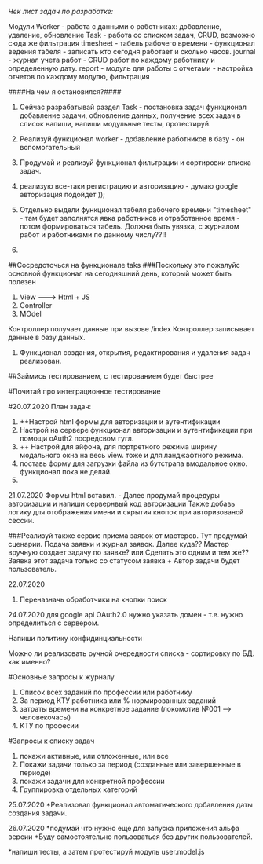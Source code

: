 *Чек лист задач по разработке:*


Модули 
    Worker - работа с данными о работниках: добавление, удаление, обновление
    Task - работа со списком задач, CRUD, возможно сюда же фильтрация
    timesheet - табель рабочего времени - функционал ведения табеля - записать кто сегодня работает и сколько часов.
    journal - журнал учета работ - CRUD работ по каждому работнику и определенную дату.
    report - модуль для работы с отчетами - настройка отчетов по каждому модулю, фильтрация




####На чем я остановился?####

1. Сейчас разрабатывай раздел Task - постановка задач
    функционал добавление задачи, обновление данных, получение всех задач в список
     напиши, напиши модульные тесты, протестируй.

3. Реализуй функционал worker - добавление работников в базу - он вспомогательный

2. Продумай и реализуй функционал фильтрации и сортировки списка задач.

4. реализую все-таки регистрацию и авторизацию  - думаю google авторизация подойдет ));

5. Отдельно выдели функционал табеля рабочего времени "timesheet" - там будет заполнятся явка работников и отработанное время - потом формироваться табель. Должна быть увязка, с журналом работ и работниками по данному числу??!!

6. 

##Сосредоточься на функционале taks
###Поскольку это пожалуйс основной функционал на сегодняшний день, который может быть полезен


1. View  ---> Html + JS
2. Controller
3. MOdel


Контроллер получает данные при вызове /index
Контроллер записывает данные в базу данных.


1. Функционал создания, открытия, редактирования и удаления задач реализован.

##Займись тестированием, с тестированием будет быстрее

#Почитай про интеграционное тестирование

#20.07.2020 План задач:

1. ++Настрой html формы для авторизации и аутентификации 
2. Настрой на сервере функционал авторизации и аутентификации при помощи oAuth2 посредсвом гугл.
3. ++ Настрой для айфона, для портретного режима ширину модального окна на весь view. тоже и для ланджафтного режима.
4. поставь форму для загрузки файла из бутстрапа  вмодальное окно. функционал пока не делай.
5. 

21.07.2020
Формы html вставил. - Далее продумай процедуры авторизации и напиши сервернвый код авторизации
Также добавь логику для отображения имени и скрытия кнопок при авторизованой сессии.


###Реализуй также сервис приема заявок от мастеров. 
    Тут продумай сценарии. Подача заявки и журнал заявок. Далее куда?? Мастер вручную создает задачу по заявке? или Сделать это одним и тем же??
    Заявка этот задача только со статусом заявка + Автор задачи будет пользователь.




22.07.2020
1. Переназначь обработчики на кнопки поиск


24.07.2020
для google api OAuth2.0 нужно указать домен - т.е. нужно определиться с сервером.

Напиши политику конфидинциальности


Можно ли реализовать ручной очередности списка - сортировку по БД. как именно?

#Основные запросы к журналу
1. Список всех заданий по профессии или работнику
2. За период КТУ работника или %  нормированных заданий
3. затраты времени на конкретное задание (локомотив №001 --> человекочасы)
4. КТУ по професии


#Запросы к списку задач
1. покажи активные, или отложенные, или все
2. Покажи задачи только за период (созданные или завершенные в периоде)
3. покажи задачи для конкретной профессии
4. Группировка отдельных категорий


25.07.2020
*Реализовал функционал автоматического добавления даты создания задачи.


26.07.2020
*подумай что нужно еще для запуска приложения альфа версии
    *Буду самостоятельно пользоваться без других пользователей.

*напиши тесты, а затем протестируй модуль user.model.js
